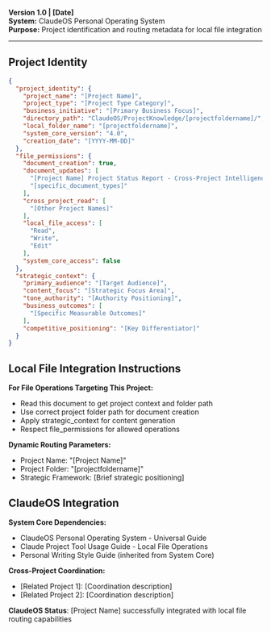 **Version 1.0 | [Date]**    
**System:** ClaudeOS Personal Operating System    
**Purpose:** Project identification and routing metadata for local file integration

---

## Project Identity

```json    
{    
  "project_identity": {    
    "project_name": "[Project Name]",    
    "project_type": "[Project Type Category]",    
    "business_initiative": "[Primary Business Focus]",    
    "directory_path": "ClaudeOS/ProjectKnowledge/[projectfoldername]/",    
    "local_folder_name": "[projectfoldername]",    
    "system_core_version": "4.0",    
    "creation_date": "[YYYY-MM-DD]"    
  },    
  "file_permissions": {    
    "document_creation": true,    
    "document_updates": [    
      "[Project Name] Project Status Report - Cross-Project Intelligence",    
      "[specific_document_types]"    
    ],    
    "cross_project_read": [    
      "[Other Project Names]"    
    ],    
    "local_file_access": [    
      "Read",     
      "Write",    
      "Edit"    
    ],  
    "system_core_access": false    
  },    
  "strategic_context": {    
    "primary_audience": "[Target Audience]",    
    "content_focus": "[Strategic Focus Area]",    
    "tone_authority": "[Authority Positioning]",    
    "business_outcomes": [    
      "[Specific Measurable Outcomes]"    
    ],    
    "competitive_positioning": "[Key Differentiator]"    
  }    
}
```

## Local File Integration Instructions

**For File Operations Targeting This Project:**
- Read this document to get project context and folder path
- Use correct project folder path for document creation
- Apply strategic_context for content generation
- Respect file_permissions for allowed operations

**Dynamic Routing Parameters:**
- Project Name: "[Project Name]"
- Project Folder: "[projectfoldername]"
- Strategic Framework: [Brief strategic positioning]

## ClaudeOS Integration

**System Core Dependencies:**
- ClaudeOS Personal Operating System - Universal Guide
- Claude Project Tool Usage Guide - Local File Operations
- Personal Writing Style Guide (inherited from System Core)

**Cross-Project Coordination:**
- [Related Project 1]: [Coordination description]
- [Related Project 2]: [Coordination description]

**ClaudeOS Status**: [Project Name] successfully integrated with local file routing capabilities